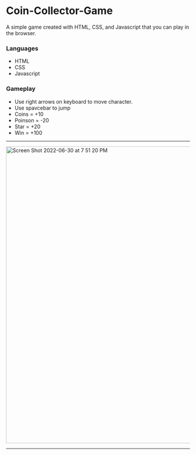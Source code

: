 # **Coin-Collector-Game**
A simple game created with HTML, CSS, and Javascript that you can play in the browser.

### Languages
- HTML
- CSS
- Javascript
### Gameplay
- Use <left and >right arrows on keyboard to move character. 
- Use spavcebar to jump
- Coins = +10
- Poinson = -20
- Star = +20
- Win = +100
---
<img width="811" alt="Screen Shot 2022-06-30 at 7 51 20 PM" src="https://user-images.githubusercontent.com/52841881/176801445-782ae584-c1f8-476c-9d28-a5a9441e2d70.png">


---


